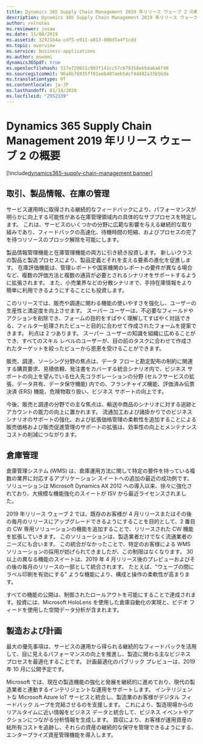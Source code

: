 ```yaml
---
title: Dynamics 365 Supply Chain Management 2019 年リリース ウェーブ 2 の概要
description: Dynamics 365 Supply Chain Management 2019 年リリース ウェーブ 2 の概要
author: relnotes
ms.reviewer: josaw
ms.date: 11/08/2019
ms.assetid: 32921b4a-cdf5-e911-a813-000d3a4f1cdd
ms.topic: overview
ms.service: business-applications
ms.author: mswami
dynamics365pdf: true
ms.openlocfilehash: 517e720651c903f142cc57c679358eb5da6a6f40
ms.sourcegitcommit: 96a8b76935ff81eeb407aeb5dcf4d402a33b56da
ms.translationtype: HT
ms.contentlocale: ja-JP
ms.lasthandoff: 01/14/2020
ms.locfileid: "2952339"
---
```

# <a name="overview-of-dynamics-365-supply-chain-management-2019-release-wave-2"></a>Dynamics 365 Supply Chain Management 2019 年リリース ウェーブ 2 の概要
[!include[dynamics365-supply-chain-management banner](../includes/dynamics365-supply-chain-management.md)]

<!--overview start-->
## <a name="trade-product-information-and-inventory-management"></a>取引、製品情報、在庫の管理
サービス運用時に取得される継続的なフィードバックにより、パフォーマンスが明らかに向上する可能性がある在庫管理領域内の具体的なサブプロセスを特定します。 これは、サービスのいくつかの分野に広範な影響を与える継続的な取り組みであり、フィードバックの高速化、待機時間の短縮、およびプロセスの完了を待つリソースのブロック解除を可能にします。 

製品情報管理機能と在庫管理機能の両方に引き続き投資します。 新しいクラスの製品と製造プロセスにより、製品定義とそれを支える要素の進化を促進します。 在庫評価機能は、管理レポートや国家機関のレポートの要件が異なる場合など、複数の評価方法と複数の通貨が必要とされるシナリオをサポートするように拡張されます。 また、小売業界などの分散シナリオで、手持在庫情報をより簡単に利用できるようにすることにも投資します。 

このリリースでは、販売や調達に関わる機能の使いやすさを強化し、ユーザーの生産性と満足度を向上させます。 スーパー ユーザーは、不必要なフィールドやアクションを削除でき、フォームの目的をすばやく理解してすばやく対話できる、フィルター処理されたビューと目的に合わせて作成されたフォームを提案できます。 利点は 2 つあります。 スーパー ユーザーの知識を組織に広めることができ、すべてのスキル レベルのユーザーが、目の前のタスクに合わせて作成されたターゲットを絞ったビューから恩恵を受けることができます。 

販売、調達、ソーシング分野の焦点は、データ フローと勘定配布の制約に関連する購買要求、見積依頼、発注書をカバーする統合シナリオ内で、ビジネス サポートの向上を望んでいる仕入先コラボレーションの分野 (セルフサービスの拡張、データ共有、データ保守機能) 内での、フランチャイズ機能、評価済み伝票決済 (ERS) 機能、危険物取り扱い、ビジネス サポートの向上です。 

今後、販売と調達の分野での主な焦点は、輸送中商品のシナリオに対する追跡とアカウントの能力の向上に置かれます。 流通加工および諸掛かりでのビジネス シナリオのサポートの強化、および拡張価格管理の柔軟性を追加することによる販売価格および販売促進管理のサポートの拡張は、効率性の向上とメンテナンス コストの削減につながります。 

## <a name="warehouse-management"></a>倉庫管理 
倉庫管理システム (WMS) は、倉庫運用方法に関して特定の要件を持っている複数の業界に対応するアプリケーション スイートへの追加の最近の成功例です。 ソリューションは Microsoft Dynamics AX 2012 への導入以来、徐々に強化されており、大規模な機能強化のスイートが ISV から最近ライセンスされました。 

2019 年リリース ウェーブ 2 では、既存のお客様が 4 月リリースまたはその後の毎月のリリースにアップグレードできるようにすることを目的として、2 番目の CW 専用ソリューションの機能を追加することで、リリースされた CW 機能を拡張していきます。 このソリューションは、製造業者だけでなく流通業者のニーズにも合います。 この統合がなかったことで、特定のお客様による WMS ソリューションの採用が妨げられてきましたが、この制限はなくなります。 30 以上の異なる機能のスイートは、2019 年 4 月リリース後のプレビューおよびその後の毎月のリリースの一部として統合されます。 たとえば、"ウェーブの間にラベル印刷を有効にする" ような機能により、構成と操作の柔軟性が高まります。 

すべての機能の公開は、制御されたロールアウトを可能にすることで達成されます。投資には、Microsoft HoloLens を使用した倉庫自動化の実現と、ビデオ フィードを使用した空間データ分析が含まれます。 

## <a name="manufacturing-and-planning"></a>製造および計画
最大の優先事項は、サービスの運用から得られる継続的なフィードバックを活用して、目に見えるパフォーマンスの向上を推進し、製造に関わる主なビジネス プロセスを最適化することです。 計画最適化のパブリック プレビューは、2019 年 10 月に公開予定です。 

Microsoft では、現在の製造機能の強化と発展を継続的に進めており、現代の製造業者と連動するインテリジェントな運用をサポートします。 インテリジェントな Microsoft Azure IoT サービスと統合し、製造業のお客様がデジタル フィードバック ループを完結させるのを支援します。 これにより、製造現場からのリアルタイムに近い情報をビジネス データと統合して、ビジネス イベントやアクションにつながる分析情報を生成します。 買収により、お客様が運用資産の総所有コストを追跡し、それらの資産の継続的な保守を管理できるようにする、エンタープライズ資産管理機能を導入します。

<!--overview end-->